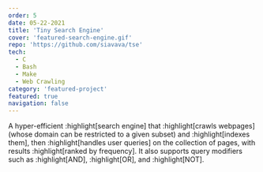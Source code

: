 ```yaml
---
order: 5
date: 05-22-2021
title: 'Tiny Search Engine'
cover: 'featured-search-engine.gif'
repo: 'https://github.com/siavava/tse'
tech:
  - C
  - Bash
  - Make
  - Web Crawling
category: 'featured-project'
featured: true
navigation: false
---
```


A hyper-efficient :highlight[search engine]
that :highlight[crawls webpages] (whose domain can be restricted
to a given subset) and :highlight[indexes them],
then :highlight[handles user queries] on the collection of pages,
with results :highlight[ranked by frequency].
It also supports query modifiers such as :highlight[AND], :highlight[OR],
and :highlight[NOT].
